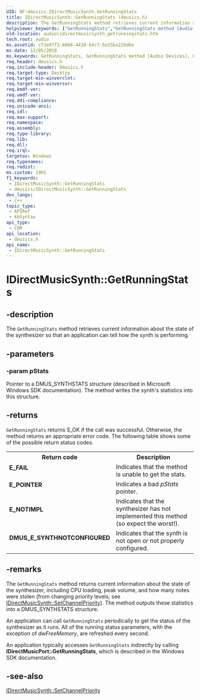 ```yaml
---
UID: NF:dmusics.IDirectMusicSynth.GetRunningStats
title: IDirectMusicSynth::GetRunningStats (dmusics.h)
description: The GetRunningStats method retrieves current information about the state of the synthesizer so that an application can tell how the synth is performing.
helpviewer_keywords: ["GetRunningStats","GetRunningStats method [Audio Devices]","GetRunningStats method [Audio Devices]","IDirectMusicSynth interface","IDirectMusicSynth interface [Audio Devices]","GetRunningStats method","IDirectMusicSynth.GetRunningStats","IDirectMusicSynth::GetRunningStats","audio.idirectmusicsynth_getrunningstats","audmp-routines_9669d460-7c3b-4769-bb3e-fdca1d347f07.xml","dmusics/IDirectMusicSynth::GetRunningStats"]
old-location: audio\idirectmusicsynth_getrunningstats.htm
tech.root: audio
ms.assetid: cf3e97f2-6068-4438-b4c7-5e55ba22bd6e
ms.date: 12/05/2018
ms.keywords: GetRunningStats, GetRunningStats method [Audio Devices], GetRunningStats method [Audio Devices],IDirectMusicSynth interface, IDirectMusicSynth interface [Audio Devices],GetRunningStats method, IDirectMusicSynth.GetRunningStats, IDirectMusicSynth::GetRunningStats, audio.idirectmusicsynth_getrunningstats, audmp-routines_9669d460-7c3b-4769-bb3e-fdca1d347f07.xml, dmusics/IDirectMusicSynth::GetRunningStats
req.header: dmusics.h
req.include-header: Dmusics.h
req.target-type: Desktop
req.target-min-winverclnt: 
req.target-min-winversvr: 
req.kmdf-ver: 
req.umdf-ver: 
req.ddi-compliance: 
req.unicode-ansi: 
req.idl: 
req.max-support: 
req.namespace: 
req.assembly: 
req.type-library: 
req.lib: 
req.dll: 
req.irql: 
targetos: Windows
req.typenames: 
req.redist: 
ms.custom: 19H1
f1_keywords:
 - IDirectMusicSynth::GetRunningStats
 - dmusics/IDirectMusicSynth::GetRunningStats
dev_langs:
 - c++
topic_type:
 - APIRef
 - kbSyntax
api_type:
 - COM
api_location:
 - dmusics.h
api_name:
 - IDirectMusicSynth::GetRunningStats
---
```


# IDirectMusicSynth::GetRunningStats


## -description

The <code>GetRunningStats</code> method retrieves current information about the state of the synthesizer so that an application can tell how the synth is performing.

## -parameters

### -param pStats

Pointer to a DMUS_SYNTHSTATS structure (described in Microsoft Windows SDK documentation). The method writes the synth's statistics into this structure.

## -returns

<code>GetRunningStats</code> returns S_OK if the call was successful. Otherwise, the method returns an appropriate error code. The following table shows some of the possible return status codes.

<table>
<tr>
<th>Return code</th>
<th>Description</th>
</tr>
<tr>
<td width="40%">
<dl>
<dt><b>E_FAIL</b></dt>
</dl>
</td>
<td width="60%">
Indicates that the method is unable to get the stats.

</td>
</tr>
<tr>
<td width="40%">
<dl>
<dt><b>E_POINTER</b></dt>
</dl>
</td>
<td width="60%">
Indicates a bad <i>pStats</i> pointer.

</td>
</tr>
<tr>
<td width="40%">
<dl>
<dt><b>E_NOTIMPL</b></dt>
</dl>
</td>
<td width="60%">
Indicates that the synthesizer has not implemented this method (so expect the worst!).

</td>
</tr>
<tr>
<td width="40%">
<dl>
<dt><b>DMUS_E_SYNTHNOTCONFIGURED</b></dt>
</dl>
</td>
<td width="60%">
Indicates that the synth is not open or not properly configured.

</td>
</tr>
</table>

## -remarks

The <code>GetRunningStats</code> method returns current information about the state of the synthesizer, including CPU loading, peak volume, and how many notes were stolen (from changing priority levels; see <a href="/windows/desktop/api/dmusics/nf-dmusics-idirectmusicsynth-setchannelpriority">IDirectMusicSynth::SetChannelPriority</a>). The method outputs these statistics into a DMUS_SYNTHSTATS structure.

An application can call <code>GetRunningStats</code> periodically to get the status of the synthesizer as it runs. All of the running status parameters, with the exception of <i>dwFreeMemory</i>, are refreshed every second.

An application typically accesses <code>GetRunningStats</code> indirectly by calling <b>IDirectMusicPort::GetRunningStats</b>, which is described in the Windows SDK documentation.

## -see-also

<a href="/windows/desktop/api/dmusics/nf-dmusics-idirectmusicsynth-setchannelpriority">IDirectMusicSynth::SetChannelPriority</a>

